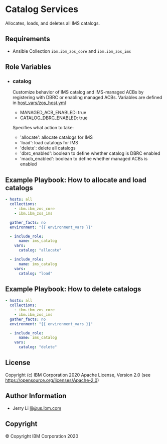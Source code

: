 Catalog Services
=========

Allocates, loads, and deletes all IMS catalogs.

Requirements
------------

- Ansible Collection `ibm.ibm_zos_core` and `ibm.ibm_zos_ims`

Role Variables
--------------

- ### **catalog**

  Customize behavior of IMS catalog and IMS-managed ACBs by registering with DBRC or enabling managed ACBs. Variables are defined in [host_vars/zos_host.yml](host_vars/zvm.yml)

  - MANAGED_ACB_ENABLED: true 
  - CATALOG_DBRC_ENABLED: true


  Specifies what action to take:
  - 'allocate': allocate catalogs for IMS
  - 'load': load catalogs for IMS
  - 'delete': delete all catalogs
  - 'dbrc_enabled': boolean to define whether catalog is DBRC enabled
  - 'macb_enabled': boolean to define whether managed ACBs is enabled


Example Playbook: How to allocate and load catalogs
----------------

```yaml
- hosts: all
  collections:
    - ibm.ibm_zos_core
    - ibm.ibm_zos_ims

  gather_facts: no
  environment: "{{ environment_vars }}"

  - include_role:
      name: ims_catalog
    vars:
      catalog: "allocate"

  - include_role:
      name: ims_catalog
    vars:
      catalog: "load"
```

Example Playbook: How to delete catalogs
----------------

```yaml
- hosts: all
  collections:
    - ibm.ibm_zos_core
    - ibm.ibm_zos_ims
  gather_facts: no
  environment: "{{ environment_vars }}"

  - include_role:
      name: ims_catalog
    vars:
      catalog: "delete"
```


License
-------

Copyright (c) IBM Corporation 2020 Apache License, Version 2.0 (see https://opensource.org/licenses/Apache-2.0)

Author Information
------------------

- Jerry Li lij@us.ibm.com

Copyright
---------

© Copyright IBM Corporation 2020
